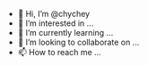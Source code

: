 - 👋 Hi, I’m @chychey
- 👀 I’m interested in ...
- 🌱 I’m currently learning ...
- 💞️ I’m looking to collaborate on ...
- 📫 How to reach me ...

<!---
chychey/chychey is a ✨ special ✨ repository because its `README.md` (this file) appears on your GitHub profile.
You can click the Preview link to take a look at your changes.
--->
